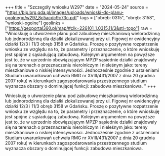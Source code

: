 +++
title = "Szczegóły wniosku W297"
date = "2024-05-24"
source = "https://bip.brg.gda.pl/images/uploads/wnioski-do-planu-ogolnego/w297_8c5acdc9c73c.pdf"
tags = ["obręb: 0315", "obręb: 3158", "wnioski-ogolne"]
geolinks = ["https://geoportal360.pl/map/#clk=226101_1.0315.11/3&stl=topo"]
raw = "Wnioskuję o utworzenie planu pod zabudowę mieszkaniową wielorodzinną lub jednorodzinną dla działki zlokalizowanej przy ul. Figowej nr ewidencyjny działki 12/3 i 11/3 obręb 3158 w Gdańsku. Proszę o pozytywne rozpatrzenie wniosku ze względu na to, że parametry i przeznaczenie, o które wnioskuję jest spójne z sąsiadującą zabudową. Kolejnym argumentem na powyższe jest to, że w uprzednio obowiązującym MPZP sąsiednie działki znajdowały się na terenach o przeznaczeniu nierolniczym i nieleśnym jako: tereny mieszkaniowe o niskiej intensywności. Jednocześnie zgodnie z ustaleniami Studium uwarunkowań uchwała RMG nr XVIII/431/2007 z dnia 20 grudnia 2007 roku) w kierunkach zagospodarowania przestrzennego studium wyznacza obszary o dominującej funkcji: zabudowa mieszkaniowa. "
+++

Wnioskuję o utworzenie planu pod zabudowę mieszkaniową wielorodzinną lub jednorodzinną dla
działki zlokalizowanej przy ul. Figowej nr ewidencyjny działki 12/3 i 11/3 obręb 3158 w Gdańsku. Proszę o
pozytywne rozpatrzenie wniosku ze względu na to, że parametry i przeznaczenie, o które wnioskuję jest
spójne z sąsiadującą zabudową. Kolejnym argumentem na powyższe jest to, że w uprzednio obowiązującym
MPZP sąsiednie działki znajdowały się na terenach o przeznaczeniu nierolniczym i nieleśnym jako: tereny
mieszkaniowe o niskiej intensywności. Jednocześnie zgodnie z ustaleniami Studium uwarunkowań
uchwała RMG nr XVIII/431/2007 z dnia 20 grudnia 2007 roku) w kierunkach zagospodarowania
przestrzennego studium wyznacza obszary o dominującej funkcji: zabudowa mieszkaniowa.




